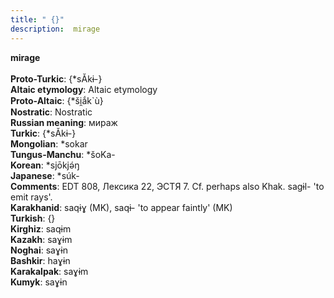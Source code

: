 ```yaml
---
title: " {}"
description:  mirage
---
```

<p data-pagefind-weight="0.5">
<strong> mirage</strong><br><br>
<strong>Proto-Turkic</strong>:  {*sĂkɨ-}<br>
<strong>Altaic etymology</strong>:  Altaic etymology<br>
<strong> Proto-Altaic</strong>:  {*ši̯ắk`ù}<br>
<strong>Nostratic</strong>:  Nostratic<br>
<strong>Russian meaning</strong>:  мираж<br>
<strong>Turkic</strong>:  {*sĂkɨ-}<br>
<strong>Mongolian</strong>:  *sokar<br>
<strong>Tungus-Manchu</strong>:  *šoKa-<br>
<strong>Korean</strong>:  *sjōkjǝ́ŋ<br>
<strong>Japanese</strong>:  *súk-<br>
<strong>Comments</strong>:  EDT 808, Лексика 22, ЭСТЯ 7. Cf. perhaps also Khak. sagɨl- 'to emit rays'.<br>
<strong>Karakhanid</strong>:  saqɨɣ (MK), saqɨ- 'to appear faintly' (MK)<br>
<strong>Turkish</strong>:  {}<br>
<strong>Kirghiz</strong>:  saqɨm<br>
<strong>Kazakh</strong>:  saɣɨm<br>
<strong>Noghai</strong>:  saɣɨn<br>
<strong>Bashkir</strong>:  haɣɨn<br>
<strong>Karakalpak</strong>:  saɣɨm<br>
<strong>Kumyk</strong>:  saɣɨn<br>

</p>

